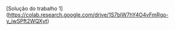 [Solução do trabalho 1] (https://colab.research.google.com/drive/1S7blW7hY4O4vFmRgo-y_iwSPft2WQXyt)

